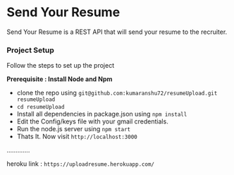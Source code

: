 <h1>Send Your Resume</h1>
<p>Send Your Resume is a REST API that will send your resume to the recruiter.</p>

<h3>Project Setup</h3>
<p>Follow the steps to set up the project</p>
<b>Prerequisite : Install Node and Npm</b>
<ul>
<li>clone the repo using <code>git@github.com:kumaranshu72/resumeUpload.git resumeUpload</code>
<li><code>cd resumeUpload</code>
<li>Install all dependencies in package.json using <code>npm install</code></li>
<li> Edit the Config/keys file with your gmail credentials.
<li>Run the node.js server using <code>npm start</code>
<li>Thats It. Now visit <code>http://localhost:3000</code>
</ul>
.............
<p> heroku link : <code>https://uploadresume.herokuapp.com/</code></p>

